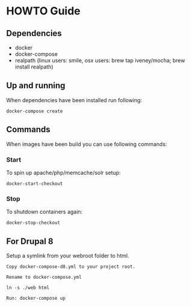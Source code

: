 # HOWTO Guide

## Dependencies
* docker
* docker-compose
* realpath (linux users: smile, osx users: brew tap iveney/mocha; brew install realpath)

## Up and running
When dependencies have been installed run following:

    docker-compose create

## Commands
When images have been build you can use following commands:

### Start
To spin up apache/php/memcache/solr setup:

    docker-start-checkout

### Stop
To shutdown containers again:

    docker-stop-checkout

## For Drupal 8
Setup a symlink from your webroot folder to html.

    Copy docker-compose-d8.yml to your project root.
    
    Rename to docker-compose.yml

    ln -s ./web html
    
    Run: docker-compose up
